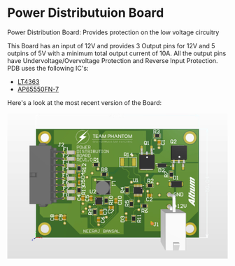 # Power Distributuion Board
Power Distribution Board: Provides protection on the low voltage circuitry

This Board has an input of 12V and provides 3 Output pins for 12V and 5 outpins of 5V with a minimum total output current of 10A. All the output pins have Undervoltage/Overvoltage Protection and Reverse Input Protection. PDB uses the following IC's:

- [LT4363](https://www.digikey.ca/products/en?keywords=LT4363CMS-2%23PBF)
- [AP65550FN-7](https://www.digikey.ca/product-detail/en/diodes-incorporated/AP65550FN-7/AP65550FN-7DICT-ND/5147405)

Here's a look at the most recent version of the Board:

![PDB](PCB_Final.JPG)